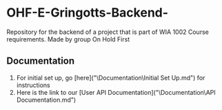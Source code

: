 # OHF-E-Gringotts-Backend-
Repository for the backend of a project that is part of WIA 1002 Course requirements. Made by group On Hold First

## Documentation
1. For initial set up, go [here]("\Documentation\Initial Set Up.md") for instructions
2. Here is the link to our [User API Documentation]("\Documentation\API Documentation.md")

